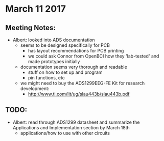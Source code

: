 # March 11 2017

## Meeting Notes:
- Albert: looked into ADS documentation
  - seems to be designed specifically for PCB
    - has layout recommendations for PCB printing
    - we could ask Connor from OpenBCI how they 'lab-tested' and made prototypes initially
  - documentation seems very thorough and readable
    - stuff on how to set up and program
    - pin functions, etc
  - we might need to buy the ADS1299EEG-FE Kit for research development:
    - http://www.ti.com/lit/ug/slau443b/slau443b.pdf
    
## TODO:
- Albert: read through ADS1299 datasheet and summarize the Applications and Implementation section by March 18th
    - applications/how to use with other circuits
